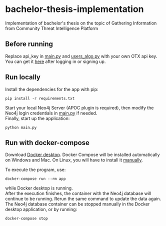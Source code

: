 # bachelor-thesis-implementation

Implementation of bachelor's thesis on the topic of Gathering Information from Community Threat Intelligence Platform

## Before running

Replace api_key in [main.py](https://gitlab.fi.muni.cz/xbezek2/bachelor-thesis-implementation/-/blob/master/main.py) and [users_algo.py](https://gitlab.fi.muni.cz/xbezek2/bachelor-thesis-implementation/-/blob/master/users_algo.py) with your own OTX api key. You can get it [here](https://otx.alienvault.com/api) after logging in or signing up.

## Run locally

Install the dependencies for the app with pip:

```
pip install -r requirements.txt
```

Start your local Neo4j Server (APOC plugin is required), then modify the Neo4j login credentials in [main.py](https://gitlab.fi.muni.cz/xbezek2/bachelor-thesis-implementation/-/blob/master/main.py) if needed. <br />
Finally, start up the application: 

```
python main.py
```

## Run with docker-compose

Download [Docker desktop](https://www.docker.com/products/docker-desktop). Docker Compose will be installed automatically on Windows and Mac. On Linux, you will have to install it [manually](https://docs.docker.com/compose/install/#install-compose). <br />

To execute the program, use: 
```
docker-compose run --rm app
```
while Docker desktop is running. <br />
After the execution finishes, the container with the Neo4j database will continue to be running. Rerun the same command to update the data again. The Neo4j database container can be stopped manually in the Docker desktop application, or by running:
```
docker-compose stop
```

